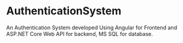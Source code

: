 # AuthenticationSystem
An Authentication System developed Using Angular for Frontend and ASP.NET Core Web API for backend, MS SQL for database.



